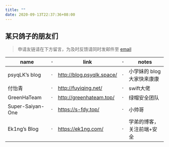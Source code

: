 ```yaml
---
title: ""
date: 2020-09-13T22:37:36+08:00
---
```


## 某只鸽子的朋友们

> 申请友链请在下方留言，为及时反馈请同时发邮件至 [email](mailto:lyle@hdu.edu.cn)

| name             | · | link                      | · | notes                      |
| ---------------- | - | ------------------------- | - | -------------------------- |
| psyqLK’s blog  | · | http://blog.psyqlk.space/ | · | 小学妹的 blog 大家快来康康 |
| 付怡青        | · | http://fuyiqing.net/      | · | swift大佬                |
| GreenHaTeam      | · | http://greenhateam.top/   | · | 绿帽安全团队         |
| Super-Saiyan-One | · | https://s-fdy.top/        | · | 小帅哥                  |
| Ek1ng’s Blog   | · | https://ek1ng.com/        | · | 学弟的博客，关注前端+安全 |
